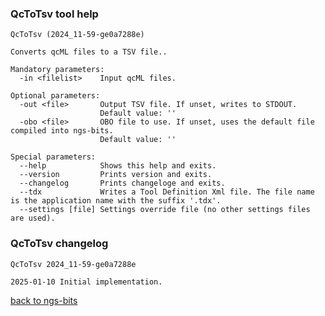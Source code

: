 ### QcToTsv tool help
	QcToTsv (2024_11-59-ge0a7288e)
	
	Converts qcML files to a TSV file..
	
	Mandatory parameters:
	  -in <filelist>    Input qcML files.
	
	Optional parameters:
	  -out <file>       Output TSV file. If unset, writes to STDOUT.
	                    Default value: ''
	  -obo <file>       OBO file to use. If unset, uses the default file compiled into ngs-bits.
	                    Default value: ''
	
	Special parameters:
	  --help            Shows this help and exits.
	  --version         Prints version and exits.
	  --changelog       Prints changeloge and exits.
	  --tdx             Writes a Tool Definition Xml file. The file name is the application name with the suffix '.tdx'.
	  --settings [file] Settings override file (no other settings files are used).
	
### QcToTsv changelog
	QcToTsv 2024_11-59-ge0a7288e
	
	2025-01-10 Initial implementation.
[back to ngs-bits](https://github.com/imgag/ngs-bits)